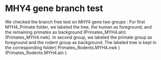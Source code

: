 # MHY4 gene branch test
We checked the branch free test on MHY4 gene two groups : For first MYH4_Primate folder, we labeled the tree, the human as foreground, and the remaining primates as background (Primates_MYH4.aln)(Primates_MYH4.nwk). In second group, we labeled the primate group as foreground and the rodent group as background. The labeled tree is kept in the corresponding folder( Primates_Rodents.MYH4.nwk )(Primates_Rodents.MYH4.aln ).
